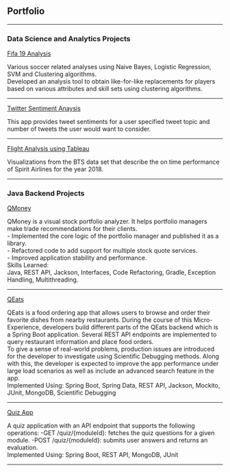 ## Portfolio

---

### Data Science and Analytics Projects

[Fifa 19 Analysis](https://github.com/chakradhaarrv/BusinessAnalyticsStatistics/blob/master/Fifa19/fifa19_clustering.ipynb)
<p style="font-size:14px">Various soccer related analyses using Naive Bayes, Logistic Regression, SVM and Clustering algorithms. <br/>Developed an analysis tool to obtain like-for-like replacements for players based on various attributes and skill sets using clustering algorithms.</p>


---
[Twitter Sentiment Anaysis](/https://github.com/chakradhaarrv/twitter-sentiment-gcp)
<p style="font-size:14px">This app provides tweet sentiments for a user specified tweet topic and number of tweets the user would want to consider.</p>

---
[Flight Analysis using Tableau](https://public.tableau.com/profile/chakradhaar.viswatmula#!/)
<p style="font-size:14px">Visualizations from the BTS data set that describe the on time performance of Spirit Airlines for the year 2018. </p>

---

### Java Backend Projects

[QMoney](http://example.com/)
<p style="font-size:14px">QMoney is a visual stock portfolio analyzer. It helps portfolio managers make trade recommendations for their clients. <br/>- Implemented the core logic of the portfolio manager and published it as a library.<br/>- Refactored code to add support for multiple stock quote services. <br/>- Improved application stability and performance.<br/>Skills Learned:<br/>Java, REST API, Jackson, Interfaces, Code Refactoring, Gradle, Exception Handling, Multithreading.</p>

---
[QEats](http://example.com/)
<p style="font-size:14px">QEats is a food ordering app that allows users to browse and order their favorite dishes from nearby restaurants. During the course of this Micro-Experience, developers build different parts of the QEats backend which is a Spring Boot application. Several REST API endpoints are implemented to query restaurant information and place food orders.
<br/>
To give a sense of real-world problems, production issues are introduced for the developer to investigate using Scientific Debugging methods. Along with this, the developer is expected to improve the app performance under large load scenarios as well as include an advanced search feature in the app.
<br/>
Implemented Using: Spring Boot, Spring Data, REST API, Jackson, Mockito, JUnit, MongoDB, Scientific Debugging</p>
  
---
[Quiz App](http://example.com/)
<p style="font-size:14px">A quiz application with an API endpoint that supports the following operations:
-GET /quiz/{moduleId}: fetches the quiz questions for a given module.
-POST /quiz/{moduleId}: submits user answers and returns an evaluation.
<br/>
Implemented Using: Spring Boot, REST API, MongoDB, JUnit</p>

---
